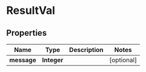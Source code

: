 # ResultVal

## Properties
Name | Type | Description | Notes
------------ | ------------- | ------------- | -------------
**message** | **Integer** |  |  [optional]
